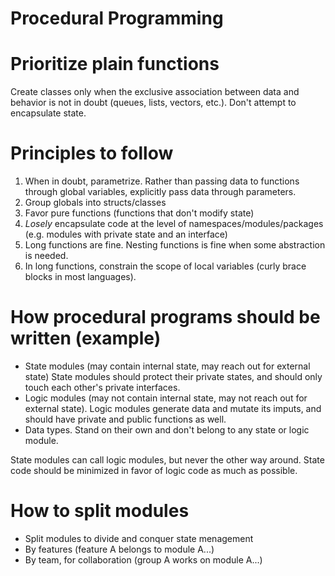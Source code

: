 # Procedural Programming

# Prioritize plain functions
Create classes only when the exclusive association between data and behavior is
not in doubt (queues, lists, vectors, etc.). Don't attempt to encapsulate state.

# Principles to follow
1. When in doubt, parametrize. Rather than passing data to functions through
   global variables, explicitly pass data through parameters.
2. Group globals into structs/classes
3. Favor pure functions (functions that don't modify state)
4. *Losely* encapsulate code at the level of namespaces/modules/packages (e.g.
   modules with private state and an interface)
5. Long functions are fine. Nesting functions is fine when some abstraction is
   needed.
6. In long functions, constrain the scope of local variables (curly brace blocks
   in most languages).

# How procedural programs should be written (example)
- State modules (may contain internal state, may reach out for external state)
  State modules should protect their private states, and should only touch each
  other's private interfaces.
- Logic modules (may not contain internal state, may not reach out for external
  state). Logic modules generate data and mutate its imputs, and should have
  private and public functions as well.
- Data types. Stand on their own and don't belong to any state or logic module.

State modules can call logic modules, but never the other way around. State code
should be minimized in favor of logic code as much as possible.

# How to split modules
- Split modules to divide and conquer state menagement
- By features (feature A belongs to module A...)
- By team, for collaboration (group A works on module A...)
